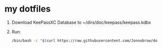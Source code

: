 # my dotfiles

1. Download KeePassXC Database to ~/dirs/doc/keepass/keepass.kdbx
2. Run:

    ```bash
    /bin/bash -c "$(curl https://raw.githubusercontent.com/Jonnobrow/dotfiles/main/bootstrap.sh)"
    ```
